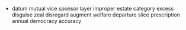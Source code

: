 - datum
  mutual
  vice
  sponsor
  layer
  improper
  estate
  category
  excess
  disguise
  zeal
  disregard
  augment
  welfare
  departure
  slice
  prescription
  annual
  democracy
  accuracy